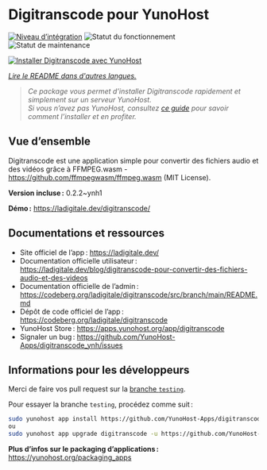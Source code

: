 <!--
Nota bene : ce README est automatiquement généré par <https://github.com/YunoHost/apps/tree/master/tools/readme_generator>
Il NE doit PAS être modifié à la main.
-->

# Digitranscode pour YunoHost

[![Niveau d’intégration](https://apps.yunohost.org/badge/integration/digitranscode)](https://ci-apps.yunohost.org/ci/apps/digitranscode/)
![Statut du fonctionnement](https://apps.yunohost.org/badge/state/digitranscode)
![Statut de maintenance](https://apps.yunohost.org/badge/maintained/digitranscode)

[![Installer Digitranscode avec YunoHost](https://install-app.yunohost.org/install-with-yunohost.svg)](https://install-app.yunohost.org/?app=digitranscode)

*[Lire le README dans d'autres langues.](./ALL_README.md)*

> *Ce package vous permet d’installer Digitranscode rapidement et simplement sur un serveur YunoHost.*  
> *Si vous n’avez pas YunoHost, consultez [ce guide](https://yunohost.org/install) pour savoir comment l’installer et en profiter.*

## Vue d’ensemble

Digitranscode est une application simple pour convertir des fichiers audio et des vidéos grâce à FFMPEG.wasm - https://github.com/ffmpegwasm/ffmpeg.wasm (MIT License).


**Version incluse :** 0.2.2~ynh1

**Démo :** <https://ladigitale.dev/digitranscode/>
## Documentations et ressources

- Site officiel de l’app : <https://ladigitale.dev/>
- Documentation officielle utilisateur : <https://ladigitale.dev/blog/digitranscode-pour-convertir-des-fichiers-audio-et-des-videos>
- Documentation officielle de l’admin : <https://codeberg.org/ladigitale/digitranscode/src/branch/main/README.md>
- Dépôt de code officiel de l’app : <https://codeberg.org/ladigitale/digitranscode>
- YunoHost Store : <https://apps.yunohost.org/app/digitranscode>
- Signaler un bug : <https://github.com/YunoHost-Apps/digitranscode_ynh/issues>

## Informations pour les développeurs

Merci de faire vos pull request sur la [branche `testing`](https://github.com/YunoHost-Apps/digitranscode_ynh/tree/testing).

Pour essayer la branche `testing`, procédez comme suit :

```bash
sudo yunohost app install https://github.com/YunoHost-Apps/digitranscode_ynh/tree/testing --debug
ou
sudo yunohost app upgrade digitranscode -u https://github.com/YunoHost-Apps/digitranscode_ynh/tree/testing --debug
```

**Plus d’infos sur le packaging d’applications :** <https://yunohost.org/packaging_apps>
